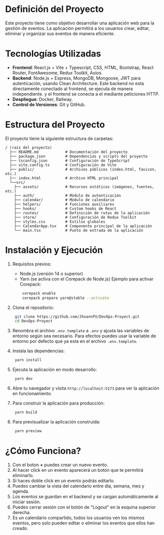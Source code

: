 # Definición del Proyecto
Este proyecto tiene como objetivo desarrollar una aplicación web para la gestión de eventos. La aplicación permitirá a los usuarios crear, editar, eliminar y organizar sus eventos de manera eficiente.

# Tecnologías Utilizadas
- **Frontend**: React.js + Vite + Typescript, CSS, HTML, Bootstrap, React Router, FontAwesome, Redux Toolkit, Axios.
- **Backend**: Node.js + Express, MongoDB, Mongoose, JWT para autenticación, usando Clean Architecture.
Este backend no esta directamente conectado al frontend, se ejecuta de manera independiente. y el frontend se conecta a el mediante peticiones HTTP.
- **Despliegue**: Docker, Railway.
- **Control de Versiones**: Git y GitHub.

# Estructura del Proyecto
El proyecto tiene la siguiente estructura de carpetas:

```
/ (raíz del proyecto)
  ├── README.md            # Documentación del proyecto
  ├── package.json         # Dependencias y scripts del proyecto
  ├── tsconfig.json        # Configuración de TypeScript
  ├── vite.config.ts       # Configuración de Vite
  ├── public/              # Archivos públicos (index.html, favicon, etc.)
  ├── index.html           # Archivo HTML principal
  └──src/
    ├── assets/            # Recursos estáticos (imágenes, fuentes, etc.)
    ├── auth/              # Módulo de autenticación
    ├── calendar/          # Módulo de calendario
    ├── helpers/           # Funciones auxiliares
    ├── hooks/             # Custom hooks de React
    ├── routes/            # Definición de rutas de la aplicación
    ├── store/             # Configuración de Redux Toolkit
    ├── styles.css         # Estilos globales
    ├── CalendarApp.tsx    # Componente principal de la aplicación
    └── main.tsx           # Punto de entrada de la aplicación           

```
# Instalación y Ejecución
1. Requisitos previos:
   - Node.js (versión 14 o superior)
   - Yarn (se activa con el Corepack de Node.js)
     Ejemplo para activar Corepack:
     ```bash
      corepack enable
      corepack prepare yarn@stable --activate
     ```

2. Clona el repositorio:
   ```bash
    git clone https://github.com/JhoannPV/DevOps-Proyect.git
    cd DevOps-Proyect
    ```

3. Renombra el archivo `.env.template` a `.env` y ajusta las variables de entorno según sea necesario. Para efectos puedes usar la variable de entorno por defecto que ya esta en el archivo `.env.template`.

4. Instala las dependencias:
   ```bash
    yarn install
   ``` 
5. Ejecuta la aplicación en modo desarrollo:
   ```bash
    yarn dev
   ```
6. Abre tu navegador y visita `http://localhost:5173` para ver la aplicación en funcionamiento.

7. Para construir la aplicación para producción:
   ```bash
    yarn build
   ```
8. Para previsualizar la aplicación construida:
   ```bash
    yarn preview
   ```

# ¿Cómo Funciona?

1. Con el boton __+__ puedes crear un nuevo evento.
2. Al hacer click en un evento aparecerá un botón que te permitirá eliminarlo.
3. Si haces doble click en un evento podrás editarlo.
4. Puedes cambiar la vista del calendario entre día, semana, mes y agenda.
5. Los eventos se guardan en el backend y se cargan automáticamente al iniciar sesión.
6. Puedes cerrar sesión con el botón de "Logout" en la esquina superior derecha.
7. Es un calendario compartido, todos los usuarios ven los mismos eventos, pero solo pueden editar o eliminar los eventos que ellos han creado.